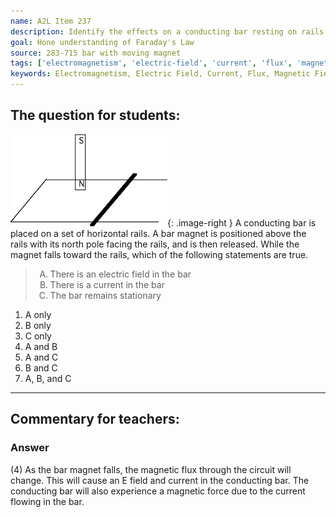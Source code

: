 ```yaml
---
name: A2L Item 237
description: Identify the effects on a conducting bar resting on rails as a bar magnet is dropped through the circuit.
goal: Hone understanding of Faraday's Law
source: 283-715 bar with moving magnet
tags: ['electromagnetism', 'electric-field', 'current', 'flux', 'magnetic-field']
keywords: Electromagnetism, Electric Field, Current, Flux, Magnetic Field
---
```


## The question for students:

![Item237_fig1.gif](../images/Item237_fig1.gif){: .image-right } A
conducting bar is placed on a set of horizontal rails.  A bar magnet is
positioned above the rails with its north pole facing the rails, and is
then released.  While the magnet falls toward the rails, which of the
following statements are true.

<blockquote> <ol type="A"> <li>There is an electric field in the
bar</li> <li>There is a current in the bar</li> <li>The bar remains
stationary</li> </ol> </blockquote>

1. A only
2. B only
3. C only
4. A and B
5. A and C
6. B and C
7. A, B, and C


<hr/>

## Commentary for teachers:

### Answer

(4) As the bar magnet falls, the magnetic flux through the circuit will
change. This will cause an E field and current in the conducting bar.
The conducting bar will also experience a magnetic force due to the
current flowing in the bar.
